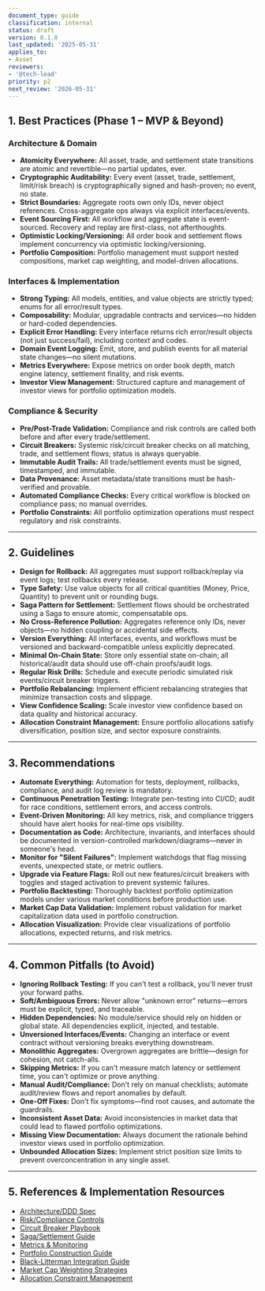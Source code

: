```yaml
---
document_type: guide
classification: internal
status: draft
version: 0.1.0
last_updated: '2025-05-31'
applies_to:
- Asset
reviewers:
- '@tech-lead'
priority: p2
next_review: '2026-05-31'
---
```


## 1. Best Practices (Phase 1 – MVP & Beyond)

### Architecture & Domain

* **Atomicity Everywhere:** All asset, trade, and settlement state transitions are atomic and revertible—no partial updates, ever.
* **Cryptographic Auditability:** Every event (asset, trade, settlement, limit/risk breach) is cryptographically signed and hash-proven; no event, no state.
* **Strict Boundaries:** Aggregate roots own only IDs, never object references. Cross-aggregate ops always via explicit interfaces/events.
* **Event Sourcing First:** All workflow and aggregate state is event-sourced. Recovery and replay are first-class, not afterthoughts.
* **Optimistic Locking/Versioning:** All order book and settlement flows implement concurrency via optimistic locking/versioning.
* **Portfolio Composition:** Portfolio management must support nested compositions, market cap weighting, and model-driven allocations.

### Interfaces & Implementation

* **Strong Typing:** All models, entities, and value objects are strictly typed; enums for all error/result types.
* **Composability:** Modular, upgradable contracts and services—no hidden or hard-coded dependencies.
* **Explicit Error Handling:** Every interface returns rich error/result objects (not just success/fail), including context and codes.
* **Domain Event Logging:** Emit, store, and publish events for all material state changes—no silent mutations.
* **Metrics Everywhere:** Expose metrics on order book depth, match engine latency, settlement finality, and risk events.
* **Investor View Management:** Structured capture and management of investor views for portfolio optimization models.

### Compliance & Security

* **Pre/Post-Trade Validation:** Compliance and risk controls are called both before and after every trade/settlement.
* **Circuit Breakers:** Systemic risk/circuit breaker checks on all matching, trade, and settlement flows; status is always queryable.
* **Immutable Audit Trails:** All trade/settlement events must be signed, timestamped, and immutable.
* **Data Provenance:** Asset metadata/state transitions must be hash-verified and provable.
* **Automated Compliance Checks:** Every critical workflow is blocked on compliance pass; no manual overrides.
* **Portfolio Constraints:** All portfolio optimization operations must respect regulatory and risk constraints.

---

## 2. Guidelines

* **Design for Rollback:** All aggregates must support rollback/replay via event logs; test rollbacks every release.
* **Type Safety:** Use value objects for all critical quantities (Money, Price, Quantity) to prevent unit or rounding bugs.
* **Saga Pattern for Settlement:** Settlement flows should be orchestrated using a Saga to ensure atomic, compensatable ops.
* **No Cross-Reference Pollution:** Aggregates reference only IDs, never objects—no hidden coupling or accidental side effects.
* **Version Everything:** All interfaces, events, and workflows must be versioned and backward-compatible unless explicitly deprecated.
* **Minimal On-Chain State:** Store only essential state on-chain; all historical/audit data should use off-chain proofs/audit logs.
* **Regular Risk Drills:** Schedule and execute periodic simulated risk events/circuit breaker triggers.
* **Portfolio Rebalancing:** Implement efficient rebalancing strategies that minimize transaction costs and slippage.
* **View Confidence Scaling:** Scale investor view confidence based on data quality and historical accuracy.
* **Allocation Constraint Management:** Ensure portfolio allocations satisfy diversification, position size, and sector exposure constraints.

---

## 3. Recommendations

* **Automate Everything:** Automation for tests, deployment, rollbacks, compliance, and audit log review is mandatory.
* **Continuous Penetration Testing:** Integrate pen-testing into CI/CD; audit for race conditions, settlement errors, and access controls.
* **Event-Driven Monitoring:** All key metrics, risk, and compliance triggers should have alert hooks for real-time ops visibility.
* **Documentation as Code:** Architecture, invariants, and interfaces should be documented in version-controlled markdown/diagrams—never in someone's head.
* **Monitor for "Silent Failures":** Implement watchdogs that flag missing events, unexpected state, or metric outliers.
* **Upgrade via Feature Flags:** Roll out new features/circuit breakers with toggles and staged activation to prevent systemic failures.
* **Portfolio Backtesting:** Thoroughly backtest portfolio optimization models under various market conditions before production use.
* **Market Cap Data Validation:** Implement robust validation for market capitalization data used in portfolio construction.
* **Allocation Visualization:** Provide clear visualizations of portfolio allocations, expected returns, and risk metrics.

---

## 4. Common Pitfalls (to Avoid)

* **Ignoring Rollback Testing:** If you can't test a rollback, you'll never trust your forward paths.
* **Soft/Ambiguous Errors:** Never allow "unknown error" returns—errors must be explicit, typed, and traceable.
* **Hidden Dependencies:** No module/service should rely on hidden or global state. All dependencies explicit, injected, and testable.
* **Unversioned Interfaces/Events:** Changing an interface or event contract without versioning breaks everything downstream.
* **Monolithic Aggregates:** Overgrown aggregates are brittle—design for cohesion, not catch-alls.
* **Skipping Metrics:** If you can't measure match latency or settlement time, you can't optimize or prove anything.
* **Manual Audit/Compliance:** Don't rely on manual checklists; automate audit/review flows and report anomalies by default.
* **One-Off Fixes:** Don't fix symptoms—find root causes, and automate the guardrails.
* **Inconsistent Asset Data:** Avoid inconsistencies in market data that could lead to flawed portfolio optimizations.
* **Missing View Documentation:** Always document the rationale behind investor views used in portfolio optimization.
* **Unbounded Allocation Sizes:** Implement strict position size limits to prevent overconcentration in any single asset.

---

## 5. References & Implementation Resources

* [Architecture/DDD Spec](./ARCHITECTURE.md)
* [Risk/Compliance Controls](./RISK_COMPLIANCE.md)
* [Circuit Breaker Playbook](./CIRCUIT_BREAKERS.md)
* [Saga/Settlement Guide](./SAGA_SETTLEMENT.md)
* [Metrics & Monitoring](./MONITORING.md)
* [Portfolio Construction Guide](./PORTFOLIO_CONSTRUCTION.md)
* [Black-Litterman Integration Guide](../Integration/FinancialModels/BlackLitterman.md)
* [Market Cap Weighting Strategies](./MARKET_CAP_WEIGHTING.md)
* [Allocation Constraint Management](./ALLOCATION_CONSTRAINTS.md)
